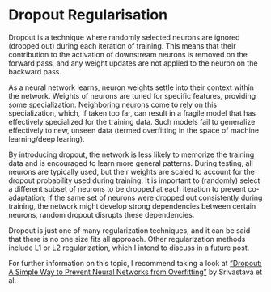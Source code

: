 # Dropout Regularisation
Dropout is a technique where randomly selected neurons are ignored (dropped out) during each iteration of training. This means that their contribution to the activation of downstream neurons is removed on the forward pass, and any weight updates are not applied to the neuron on the backward pass. 

As a neural network learns, neuron weights settle into their context within the network. Weights of neurons are tuned for specific features, providing some specialization. Neighboring neurons come to rely on this specialization, which, if taken too far, can result in a fragile model that has effectively specialized for the training data. Such models fail to generalize effectively to new, unseen data (termed overfitting in the space of machine learning/deep learing). 

By introducing dropout, the network is less likely to memorize the training data and is encouraged to learn more general patterns. During testing, all neurons are typically used, but their weights are scaled to account for the dropout probability used during training. It is important to (randomly) select a different subset of neurons to be dropped at each iteration to prevent co-adaptation; if the same set of neurons were dropped out consistently during training, the network might develop strong dependencies between certain neurons, random dropout disrupts these dependencies.

Dropout is just one of many regularization techniques, and it can be said that there is no one size fits all approach. Other regularization methods include L1 or L2 regularization, which I intend to discuss in a future post. 

For further information on this topic, I recommend taking a look at [“Dropout: A Simple Way to Prevent Neural Networks from Overfitting”](https://jmlr.org/papers/v15/srivastava14a.html) by Srivastava et al.
